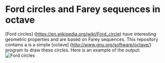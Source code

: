 # Ford circles and Farey sequences in octave

[Ford circles] (https://en.wikipedia.org/wiki/Ford_circle) have interesting geometric properties and are based on Farey sequences.
This repository contains a is a simple [octave] (http://www.gnu.org/software/octave/) program to draw these circles.
Here is an example of the output:
![Ford circles](https://github.com/courville/fordcircles/raw/cford.svn "Ford circles")
